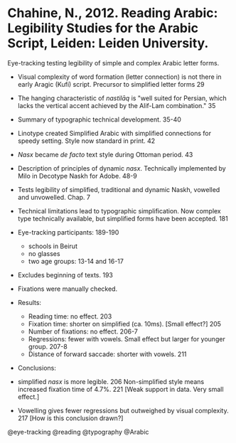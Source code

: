 # Chahine, N., 2012. Reading Arabic: Legibility Studies for the Arabic Script, Leiden: Leiden University.

Eye-tracking testing legibility of simple and complex Arabic letter forms.

- Visual complexity of word formation (letter connection) is not there in early Aragic (Kufi) script. Precursor to simplified letter forms 29

- The hanging characteristic of *nastilāq* is "well suited for Persian, which lacks the vertical accent achieved by the Alif-Lam combination." 35

- Summary of typographic technical development. 35-40

- Linotype created Simplified Arabic with simplified connections for speedy setting. Style now standard in print. 42

- *Nasx* became *de facto* text style during Ottoman period. 43

- Description of principles of dynamic *nasx*. Technically implemented by Milo in Decotype Naskh for Adobe. 48-9

- Tests legibility of simplified, traditional and dynamic Naskh, vowelled and unvowelled. Chap. 7 

- Technical limitations lead to typographic simplification. Now complex type technically available, but simplified forms have been accepted. 181

- Eye-tracking participants: 189-190
  - schools in Beirut
  - no glasses
  - two age groups: 13-14 and 16-17

- Excludes beginning of texts. 193

- Fixations were manually checked.

- Results:
  - Reading time: no effect. 203
  - Fixation time: shorter on simplified (ca. 10ms). [Small effect?] 205
  - Number of fixations: no effect. 206-7
  - Regressions: fewer with vowels. Small effect but larger for younger group. 207-8
  - Distance of forward saccade: shorter with vowels. 211

-  Conclusions: 
  - simplified *nasx* is more legible. 206  Non-simplified style means increased fixation time of 4.7%. 221 [Weak support in data. Very small effect.]
  - Vowelling gives fewer regressions but outweighed by visual complexity. 217 [How is this conclusion drawn?]

@eye-tracking
@reading
@typography
@Arabic
